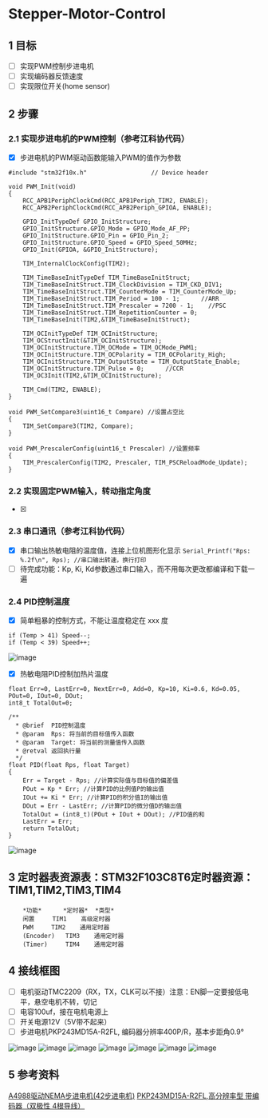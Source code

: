 # Stepper-Motor-Control

## 1 目标
- [ ] 实现PWM控制步进电机
- [ ] 实现编码器反馈速度
- [ ] 实现限位开关(home sensor)

## 2 步骤
### 2.1 实现步进电机的PWM控制（参考江科协代码）
- [x] 步进电机的PWM驱动函数能输入PWM的值作为参数
```
#include "stm32f10x.h"                  // Device header

void PWM_Init(void)
{
	RCC_APB1PeriphClockCmd(RCC_APB1Periph_TIM2, ENABLE);
	RCC_APB2PeriphClockCmd(RCC_APB2Periph_GPIOA, ENABLE);
	
	GPIO_InitTypeDef GPIO_InitStructure;
	GPIO_InitStructure.GPIO_Mode = GPIO_Mode_AF_PP;
	GPIO_InitStructure.GPIO_Pin = GPIO_Pin_2;
	GPIO_InitStructure.GPIO_Speed = GPIO_Speed_50MHz;
	GPIO_Init(GPIOA, &GPIO_InitStructure);
	
	TIM_InternalClockConfig(TIM2);
	
	TIM_TimeBaseInitTypeDef TIM_TimeBaseInitStruct;
	TIM_TimeBaseInitStruct.TIM_ClockDivision = TIM_CKD_DIV1;
	TIM_TimeBaseInitStruct.TIM_CounterMode = TIM_CounterMode_Up;
	TIM_TimeBaseInitStruct.TIM_Period = 100 - 1;      //ARR
	TIM_TimeBaseInitStruct.TIM_Prescaler = 7200 - 1;    //PSC
	TIM_TimeBaseInitStruct.TIM_RepetitionCounter = 0;
	TIM_TimeBaseInit(TIM2,&TIM_TimeBaseInitStruct);
	
	TIM_OCInitTypeDef TIM_OCInitStructure;
	TIM_OCStructInit(&TIM_OCInitStructure);
	TIM_OCInitStructure.TIM_OCMode = TIM_OCMode_PWM1;
	TIM_OCInitStructure.TIM_OCPolarity = TIM_OCPolarity_High;
	TIM_OCInitStructure.TIM_OutputState = TIM_OutputState_Enable;
	TIM_OCInitStructure.TIM_Pulse = 0;      //CCR
	TIM_OC3Init(TIM2,&TIM_OCInitStructure);
	
	TIM_Cmd(TIM2, ENABLE);
}

void PWM_SetCompare3(uint16_t Compare) //设置占空比
{
	TIM_SetCompare3(TIM2, Compare);
}

void PWM_PrescalerConfig(uint16_t Prescaler) //设置频率
{
	TIM_PrescalerConfig(TIM2, Prescaler, TIM_PSCReloadMode_Update);
}
```

### 2.2 实现固定PWM输入，转动指定角度
- [x] 

### 2.3 串口通讯（参考江科协代码）
- [x] 串口输出热敏电阻的温度值，连接上位机图形化显示 
```Serial_Printf("Rps: %.2f\n", Rps); //串口输出转速，换行打印```
- [ ] 待完成功能：Kp, Ki, Kd参数通过串口输入，而不用每次更改都编译和下载一遍

### 2.4 PID控制温度
- [x] 简单粗暴的控制方式，不能让温度稳定在 xxx 度
```
if (Temp > 41) Speed--;
if (Temp < 39) Speed++;
```
![image](https://github.com/Kevinyym/Heater-PID-Control/assets/101639215/d334016d-43eb-46fe-8963-eefc913e0f4d)

- [x] 热敏电阻PID控制加热片温度
```
float Err=0, LastErr=0, NextErr=0, Add=0, Kp=10, Ki=0.6, Kd=0.05, POut=0, IOut=0, DOut;
int8_t TotalOut=0;

/**
  * @brief  PID控制温度
  * @param  Rps: 将当前的目标值传入函数
  * @param  Target: 将当前的测量值传入函数
  * @retval 返回执行量
  */
float PID(float Rps, float Target)
{
	Err = Target - Rps; //计算实际值与目标值的偏差值
	POut = Kp * Err; //计算PID的比例值P的输出值
	IOut += Ki * Err; //计算PID的积分值I的输出值
	DOut = Err - LastErr; //计算PID的微分值D的输出值
	TotalOut = (int8_t)(POut + IOut + DOut); //PID值的和
	LastErr = Err;
	return TotalOut;
}
```
![image](https://github.com/Kevinyym/Heater-PID-Control/assets/101639215/5ffb76e7-1444-4fa3-ac33-8ee9707dbb5d)

## 3 定时器表资源表：STM32F103C8T6定时器资源：TIM1,TIM2,TIM3,TIM4
```	
	*功能*	  *定时器*	 *类型*
	闲置	   TIM1	   高级定时器
	PWM	    TIM2    通用定时器	
	(Encoder)   TIM3    通用定时器	
	(Timer)	    TIM4    通用定时器	
```
## 4 接线框图
- [ ] 电机驱动TMC2209（RX，TX，CLK可以不接）注意：EN脚一定要接低电平，悬空电机不转，切记
- [ ] 电容100uf，接在电机电源上
- [ ] 开关电源12V（5V带不起来）
- [ ] 步进电机PKP243MD15A-R2FL, 编码器分辨率400P/R，基本步距角0.9°

![image](https://github.com/Kevinyym/Stepper-Motor-Control/assets/101639215/f446d52d-bf39-4ad2-bb1f-805620771ffd)
![image](https://github.com/Kevinyym/Stepper-Motor-Control/assets/101639215/370dd96f-9677-4c7b-b5ef-e6f2c3c48022)
![image](https://github.com/Kevinyym/Stepper-Motor-Control/assets/101639215/f48e4e6a-3e98-4126-8cd8-86b325d3d6dd)
![image](https://github.com/Kevinyym/Stepper-Motor-Control/assets/101639215/df2eb117-ac03-457a-b58a-351279d90b28)
![image](https://github.com/Kevinyym/Stepper-Motor-Control/assets/101639215/565eb096-2b27-4e59-a8e0-85043c7a0f56)
![image](https://github.com/Kevinyym/Stepper-Motor-Control/assets/101639215/904a075d-63a5-4789-91b6-4eb49f1b498e)
![image](https://github.com/Kevinyym/Stepper-Motor-Control/assets/101639215/0081eeea-2529-4660-a29b-c055695b40a0)


## 5 参考资料
[A4988驱动NEMA步进电机(42步进电机)](http://www.taichi-maker.com/homepage/reference-index/motor-reference-index/arduino-a4988-nema-stepper-motor/)
[PKP243MD15A-R2FL,高分辨率型 带编码器（双极性 4根导线）](https://www.orientalmotor.com.cn/products/st/list/detail/?product_name=PKP243MD15A-R2FL&brand_tbl_code=ST)



